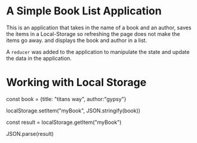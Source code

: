 # A Simple Book List Application

This is an application that takes in the name of a book and an author,
saves the items in a Local-Storage so refreshing the page does not make the items go away.
and displays the book and author in a list.

A `reducer` was added to the application to manipulate the state and update the
data in the application.

# Working with Local Storage

const book = {title: "titans way", author:"gypsy"}

localStorage.setItem("myBook", JSON.stringify(book))

const result = localStorage.getItem("myBook")

JSON.parse(result)
